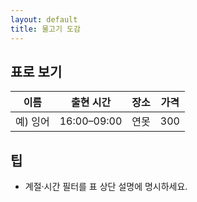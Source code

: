 ```yaml
---
layout: default
title: 물고기 도감
---
```


## 표로 보기
| 이름 | 출현 시간 | 장소 | 가격 |
|---|---|---|---|
| 예) 잉어 | 16:00–09:00 | 연못 | 300 |

## 팁
- 계절·시간 필터를 표 상단 설명에 명시하세요.
